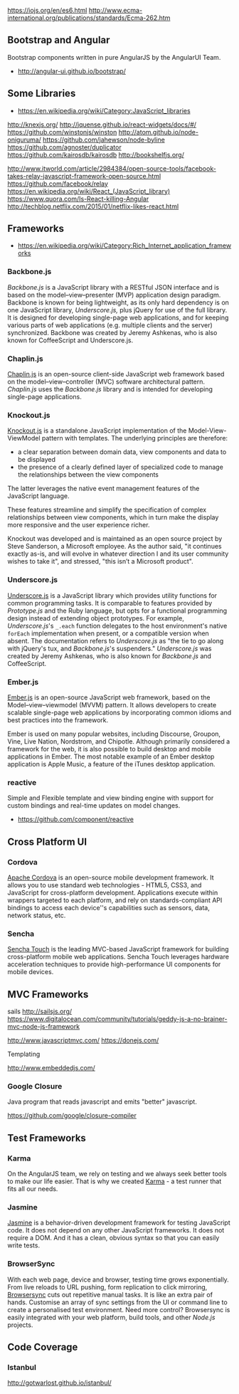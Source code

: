 
<!--
-->

https://iojs.org/en/es6.html
http://www.ecma-international.org/publications/standards/Ecma-262.htm

Bootstrap and Angular
---------------------

Bootstrap components written in pure AngularJS by the AngularUI Team.

 * http://angular-ui.github.io/bootstrap/

Some Libraries
--------------

 * https://en.wikipedia.org/wiki/Category:JavaScript_libraries

http://knexjs.org/
http://jquense.github.io/react-widgets/docs/#/
https://github.com/winstonjs/winston
http://atom.github.io/node-oniguruma/
https://github.com/jahewson/node-byline
https://github.com/agnoster/duplicator
https://github.com/kairosdb/kairosdb
http://bookshelfjs.org/


http://www.itworld.com/article/2984384/open-source-tools/facebook-takes-relay-javascript-framework-open-source.html
https://github.com/facebook/relay
https://en.wikipedia.org/wiki/React_(JavaScript_library)
https://www.quora.com/Is-React-killing-Angular
http://techblog.netflix.com/2015/01/netflix-likes-react.html

Frameworks
-----------

 * https://en.wikipedia.org/wiki/Category:Rich_Internet_application_frameworks

### Backbone.js

*Backbone.js* is a JavaScript library with a RESTful JSON interface
and is based on the model–view–presenter (MVP) application design
paradigm. Backbone is known for being lightweight, as its only hard
dependency is on one JavaScript library, *Underscore.js,* plus
jQuery for use of the full library.  It is designed for developing
single-page web applications, and for keeping various parts of
web applications (e.g. multiple clients and the server) synchronized.
Backbone was created by Jeremy Ashkenas, who is also known for
CoffeeScript and Underscore.js.

### Chaplin.js

[Chaplin.js]( https://en.wikipedia.org/wiki/Chaplin.js )
is an open-source client-side JavaScript web framework based on the
model–view–controller (MVC) software architectural pattern. *Chaplin.js*
uses the *Backbone.js* library and is intended for developing single-page
applications.

### Knockout.js

[Knockout.js]( https://en.wikipedia.org/wiki/Knockout_(web_framework) )
is a standalone JavaScript implementation of the Model-View-ViewModel
pattern with templates. The underlying principles are therefore:

 * a clear separation between domain data, view components and
   data to be displayed
 * the presence of a clearly defined layer of specialized code
   to manage the relationships between the view components

The latter leverages the native event management features of the
JavaScript language.

These features streamline and simplify the specification of complex
relationships between view components, which in turn make the display
more responsive and the user experience richer.

Knockout was developed and is maintained as an open source project
by Steve Sanderson, a Microsoft employee. As the author said, "it
continues exactly as-is, and will evolve in whatever direction I
and its user community wishes to take it", and stressed, "this isn’t
a Microsoft product".

### Underscore.js

[Underscore.js]( https://en.wikipedia.org/wiki/Underscore.js )
is a JavaScript library which provides utility functions for common
programming tasks. It is comparable to features provided by
*Prototype.js* and the Ruby language, but opts for a functional
programming design instead of extending object prototypes. For
example, *Underscore.js*'s `_.each` function delegates to the host
environment's native `forEach` implementation when present, or a
compatible version when absent. The documentation refers to
*Underscore.js* as "the tie to go along with jQuery's tux, and
*Backbone.js*'s suspenders."  *Underscore.js* was created by Jeremy
Ashkenas, who is also known for *Backbone.js* and CoffeeScript.

### Ember.js

[Ember.js]( https://en.wikipedia.org/wiki/Ember.js )
is an open-source JavaScript web framework, based on the
Model–view–viewmodel (MVVM) pattern. It allows developers to create
scalable single-page web applications by incorporating common idioms
and best practices into the framework.

Ember is used on many popular websites, including Discourse, Groupon,
Vine, Live Nation, Nordstrom, and Chipotle. Although primarily
considered a framework for the web, it is also possible to build
desktop and mobile applications in Ember. The most notable example
of an Ember desktop application is Apple Music, a feature of the
iTunes desktop application.

### reactive

Simple and Flexible template and view binding engine with support
for custom bindings and real-time updates on model changes.

 * https://github.com/component/reactive

Cross Platform UI
-----------------

### Cordova

[Apache Cordova]( http://cordova.apache.org/ )
is an open-source mobile development framework. It allows you to use
standard web technologies - HTML5, CSS3, and JavaScript for cross-platform
development. Applications execute within wrappers targeted to each
platform, and rely on standards-compliant API bindings to access each
device''s capabilities such as sensors, data, network status, etc.

### Sencha

[Sencha Touch]( https://www.sencha.com/products/touch/ )
is the leading MVC-based JavaScript framework for building cross-platform
mobile web applications. Sencha Touch leverages hardware acceleration
techniques to provide high-performance UI components for mobile devices.

MVC Frameworks
--------------

sails
http://sailsjs.org/
https://www.digitalocean.com/community/tutorials/geddy-js-a-no-brainer-mvc-node-js-framework

http://www.javascriptmvc.com/
https://donejs.com/

Templating

http://www.embeddedjs.com/


### Google Closure

Java program that reads javascript and emits "better" javascript.

https://github.com/google/closure-compiler

Test Frameworks
---------------

### Karma

On the AngularJS team, we rely on testing and we always seek
better tools to make our life easier. That is why we created
[Karma]( https://karma-runner.github.io/1.0/index.html ) - a
test runner that fits all our needs.

### Jasmine

[Jasmine]( http://jasmine.github.io/ )
is a behavior-driven development framework for testing JavaScript code.
It does not depend on any other JavaScript frameworks.
It does not require a DOM.
And it has a clean, obvious syntax so that you can easily write tests.

### BrowserSync

With each web page, device and browser, testing time grows exponentially.
From live reloads to URL pushing, form replication to click mirroring,
[Browsersync]( https://browsersync.io/ )
cuts out repetitive manual tasks. It is like an extra pair of
hands. Customise an array of sync settings from the UI or command line to
create a personalised test environment. Need more control? Browsersync
is easily integrated with your web platform, build tools, and other
*Node.js* projects.


Code Coverage
-------------

### Istanbul

http://gotwarlost.github.io/istanbul/

<!-- vim: set autoindent expandtab sw=4 syntax=markdown: -->
